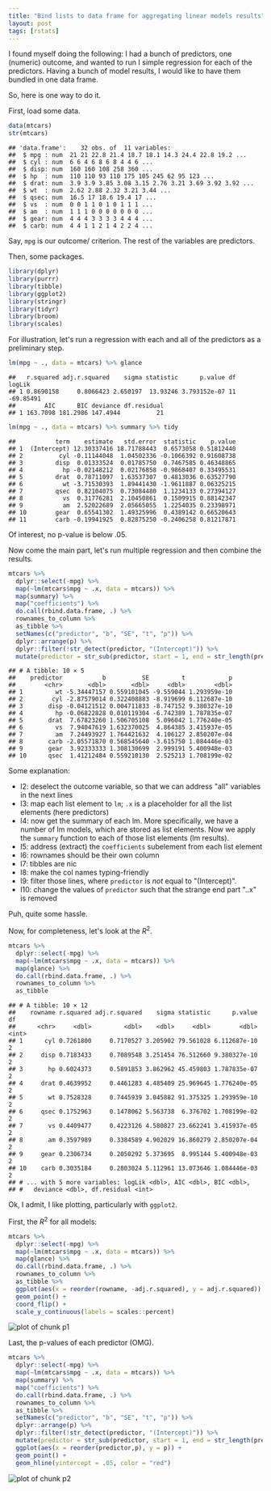 ```yaml
---
title: "Bind lists to data frame for aggregating linear models results"
layout: post
tags: [rstats]
---
```




I found myself doing the following: I had a bunch of predictors, one (numeric) outcome, and wanted to run I simple regression for each of the predictors. Having a bunch of model results, I would like to have them bundled in one data frame.

So, here is one way to do it.

First, load some data.

```r
data(mtcars)
str(mtcars)
```

```
## 'data.frame':	32 obs. of  11 variables:
##  $ mpg : num  21 21 22.8 21.4 18.7 18.1 14.3 24.4 22.8 19.2 ...
##  $ cyl : num  6 6 4 6 8 6 8 4 4 6 ...
##  $ disp: num  160 160 108 258 360 ...
##  $ hp  : num  110 110 93 110 175 105 245 62 95 123 ...
##  $ drat: num  3.9 3.9 3.85 3.08 3.15 2.76 3.21 3.69 3.92 3.92 ...
##  $ wt  : num  2.62 2.88 2.32 3.21 3.44 ...
##  $ qsec: num  16.5 17 18.6 19.4 17 ...
##  $ vs  : num  0 0 1 1 0 1 0 1 1 1 ...
##  $ am  : num  1 1 1 0 0 0 0 0 0 0 ...
##  $ gear: num  4 4 4 3 3 3 3 4 4 4 ...
##  $ carb: num  4 4 1 1 2 1 4 2 2 4 ...
```

Say, `mpg` is our outcome/ criterion. The rest of the variables are predictors.

Then, some packages.


```r
library(dplyr)
library(purrr)
library(tibble)
library(ggplot2)
library(stringr)
library(tidyr)
library(broom)
library(scales)
```

For illustration, let's run a regression with each and all of the predictors as a preliminary step.


```r
lm(mpg ~ ., data = mtcars) %>% glance
```

```
##   r.squared adj.r.squared    sigma statistic      p.value df    logLik
## 1 0.8690158     0.8066423 2.650197  13.93246 3.793152e-07 11 -69.85491
##        AIC      BIC deviance df.residual
## 1 163.7098 181.2986 147.4944          21
```

```r
lm(mpg ~ ., data = mtcars) %>% summary %>% tidy
```

```
##           term    estimate   std.error  statistic    p.value
## 1  (Intercept) 12.30337416 18.71788443  0.6573058 0.51812440
## 2          cyl -0.11144048  1.04502336 -0.1066392 0.91608738
## 3         disp  0.01333524  0.01785750  0.7467585 0.46348865
## 4           hp -0.02148212  0.02176858 -0.9868407 0.33495531
## 5         drat  0.78711097  1.63537307  0.4813036 0.63527790
## 6           wt -3.71530393  1.89441430 -1.9611887 0.06325215
## 7         qsec  0.82104075  0.73084480  1.1234133 0.27394127
## 8           vs  0.31776281  2.10450861  0.1509915 0.88142347
## 9           am  2.52022689  2.05665055  1.2254035 0.23398971
## 10        gear  0.65541302  1.49325996  0.4389142 0.66520643
## 11        carb -0.19941925  0.82875250 -0.2406258 0.81217871
```

Of interest, no p-value is below .05.


Now come the main part, let's run multiple regression and then combine the results.

```r
mtcars %>% 
  dplyr::select(-mpg) %>% 
  map(~lm(mtcars$mpg ~ .x, data = mtcars)) %>% 
  map(summary) %>% 
  map("coefficients") %>% 
  do.call(rbind.data.frame, .) %>% 
  rownames_to_column %>% 
  as_tibble %>% 
  setNames(c("predictor", "b", "SE", "t", "p")) %>% 
  dplyr::arrange(p) %>% 
  dplyr::filter(!str_detect(predictor, "(Intercept)")) %>% 
  mutate(predictor = str_sub(predictor, start = 1, end = str_length(predictor)-3))
```

```
## # A tibble: 10 × 5
##    predictor           b          SE         t            p
##        <chr>       <dbl>       <dbl>     <dbl>        <dbl>
## 1         wt -5.34447157 0.559101045 -9.559044 1.293959e-10
## 2        cyl -2.87579014 0.322408883 -8.919699 6.112687e-10
## 3       disp -0.04121512 0.004711833 -8.747152 9.380327e-10
## 4         hp -0.06822828 0.010119304 -6.742389 1.787835e-07
## 5       drat  7.67823260 1.506705108  5.096042 1.776240e-05
## 6         vs  7.94047619 1.632370025  4.864385 3.415937e-05
## 7         am  7.24493927 1.764421632  4.106127 2.850207e-04
## 8       carb -2.05571870 0.568545640 -3.615750 1.084446e-03
## 9       gear  3.92333333 1.308130699  2.999191 5.400948e-03
## 10      qsec  1.41212484 0.559210130  2.525213 1.708199e-02
```


Some explanation:

- l2: deselect the outcome variable, so that we can address "all" variables in the next lines
- l3: map each list element to `lm`; `.x` is a placeholder for all the list elements (here predictors)
- l4: now get the summary of each lm. More specifically, we have a number of lm models, which are stored as list elements. Now we apply the `summary` function to each of those list elements (lm results).
- l5: address (extract) the `coefficients` subelement from each list element
- l6: rownames should be their own column 
- l7: tibbles are nic
- l8: make the col names typing-friendly
- l9: filter those lines, where `predictor` is *not* equal to "(Intercept)".
- l10: change the values of `predictor` such that the strange end part "..x" is removed

Puh, quite some hassle.

Now, for completeness, let's look at the $R^2$.



```r
mtcars %>% 
  dplyr::select(-mpg) %>% 
  map(~lm(mtcars$mpg ~ .x, data = mtcars)) %>% 
  map(glance) %>% 
  do.call(rbind.data.frame, .) %>% 
  rownames_to_column %>% 
  as_tibble 
```

```
## # A tibble: 10 × 12
##    rowname r.squared adj.r.squared    sigma statistic      p.value    df
##      <chr>     <dbl>         <dbl>    <dbl>     <dbl>        <dbl> <int>
## 1      cyl 0.7261800     0.7170527 3.205902 79.561028 6.112687e-10     2
## 2     disp 0.7183433     0.7089548 3.251454 76.512660 9.380327e-10     2
## 3       hp 0.6024373     0.5891853 3.862962 45.459803 1.787835e-07     2
## 4     drat 0.4639952     0.4461283 4.485409 25.969645 1.776240e-05     2
## 5       wt 0.7528328     0.7445939 3.045882 91.375325 1.293959e-10     2
## 6     qsec 0.1752963     0.1478062 5.563738  6.376702 1.708199e-02     2
## 7       vs 0.4409477     0.4223126 4.580827 23.662241 3.415937e-05     2
## 8       am 0.3597989     0.3384589 4.902029 16.860279 2.850207e-04     2
## 9     gear 0.2306734     0.2050292 5.373695  8.995144 5.400948e-03     2
## 10    carb 0.3035184     0.2803024 5.112961 13.073646 1.084446e-03     2
## # ... with 5 more variables: logLik <dbl>, AIC <dbl>, BIC <dbl>,
## #   deviance <dbl>, df.residual <int>
```


Ok, I admit, I like plotting, particularly with `ggplot2`.

First, the $R^2$ for all models:

```r
mtcars %>% 
  dplyr::select(-mpg) %>% 
  map(~lm(mtcars$mpg ~ .x, data = mtcars)) %>% 
  map(glance) %>% 
  do.call(rbind.data.frame, .) %>% 
  rownames_to_column %>% 
  as_tibble %>% 
  ggplot(aes(x = reorder(rowname, -adj.r.squared), y = adj.r.squared)) +
  geom_point() +
  coord_flip() + 
  scale_y_continuous(labels = scales::percent)
```

![plot of chunk p1](https://sebastiansauer.github.io/images/2016-11-04/p1-1.png)


Last, the p-values of each predictor (OMG).


```r
mtcars %>% 
  dplyr::select(-mpg) %>% 
  map(~lm(mtcars$mpg ~ .x, data = mtcars)) %>% 
  map(summary) %>% 
  map("coefficients") %>% 
  do.call(rbind.data.frame, .) %>% 
  rownames_to_column %>% 
  as_tibble %>% 
  setNames(c("predictor", "b", "SE", "t", "p")) %>% 
  dplyr::arrange(p) %>% 
  dplyr::filter(!str_detect(predictor, "(Intercept)")) %>% 
  mutate(predictor = str_sub(predictor, start = 1, end = str_length(predictor)-3)) %>% 
  ggplot(aes(x = reorder(predictor,p), y = p)) +
  geom_point() +
  geom_hline(yintercept = .05, color = "red")
```

![plot of chunk p2](https://sebastiansauer.github.io/images/2016-11-04/p2-1.png)


